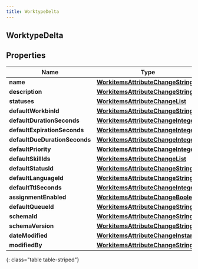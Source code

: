 ```yaml
---
title: WorktypeDelta
---
```

## WorktypeDelta


## Properties

| Name | Type | Description | Notes |
| ------------ | ------------- | ------------- | ------------- |
| **name** | <!----><!---->[**WorkitemsAttributeChangeString**](WorkitemsAttributeChangeString.html)<!----> |  |  [optional] |
| **description** | <!----><!---->[**WorkitemsAttributeChangeString**](WorkitemsAttributeChangeString.html)<!----> |  |  [optional] |
| **statuses** | <!----><!---->[**WorkitemsAttributeChangeList**](WorkitemsAttributeChangeList.html)<!----> |  |  [optional] |
| **defaultWorkbinId** | <!----><!---->[**WorkitemsAttributeChangeString**](WorkitemsAttributeChangeString.html)<!----> |  |  [optional] |
| **defaultDurationSeconds** | <!----><!---->[**WorkitemsAttributeChangeInteger**](WorkitemsAttributeChangeInteger.html)<!----> |  |  [optional] |
| **defaultExpirationSeconds** | <!----><!---->[**WorkitemsAttributeChangeInteger**](WorkitemsAttributeChangeInteger.html)<!----> |  |  [optional] |
| **defaultDueDurationSeconds** | <!----><!---->[**WorkitemsAttributeChangeInteger**](WorkitemsAttributeChangeInteger.html)<!----> |  |  [optional] |
| **defaultPriority** | <!----><!---->[**WorkitemsAttributeChangeInteger**](WorkitemsAttributeChangeInteger.html)<!----> |  |  [optional] |
| **defaultSkillIds** | <!----><!---->[**WorkitemsAttributeChangeList**](WorkitemsAttributeChangeList.html)<!----> |  |  [optional] |
| **defaultStatusId** | <!----><!---->[**WorkitemsAttributeChangeString**](WorkitemsAttributeChangeString.html)<!----> |  |  [optional] |
| **defaultLanguageId** | <!----><!---->[**WorkitemsAttributeChangeString**](WorkitemsAttributeChangeString.html)<!----> |  |  [optional] |
| **defaultTtlSeconds** | <!----><!---->[**WorkitemsAttributeChangeInteger**](WorkitemsAttributeChangeInteger.html)<!----> |  |  [optional] |
| **assignmentEnabled** | <!----><!---->[**WorkitemsAttributeChangeBoolean**](WorkitemsAttributeChangeBoolean.html)<!----> |  |  [optional] |
| **defaultQueueId** | <!----><!---->[**WorkitemsAttributeChangeString**](WorkitemsAttributeChangeString.html)<!----> |  |  [optional] |
| **schemaId** | <!----><!---->[**WorkitemsAttributeChangeString**](WorkitemsAttributeChangeString.html)<!----> |  |  [optional] |
| **schemaVersion** | <!----><!---->[**WorkitemsAttributeChangeString**](WorkitemsAttributeChangeString.html)<!----> |  |  [optional] |
| **dateModified** | <!----><!---->[**WorkitemsAttributeChangeInstant**](WorkitemsAttributeChangeInstant.html)<!----> |  |  [optional] |
| **modifiedBy** | <!----><!---->[**WorkitemsAttributeChangeString**](WorkitemsAttributeChangeString.html)<!----> |  |  [optional] |
{: class="table table-striped"}




